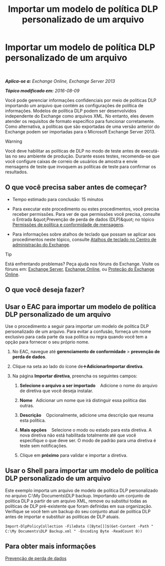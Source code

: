 ﻿---
title: 'Importar um modelo de política DLP personalizado de um arquivo'
TOCTitle: Importar um modelo de política DLP personalizado de um arquivo
ms:assetid: 83f49dbd-f9b1-498e-b548-1529c5e1ccdb
ms:mtpsurl: https://technet.microsoft.com/pt-br/library/JJ150531(v=EXCHG.150)
ms:contentKeyID: 50484746
ms.date: 05/22/2018
mtps_version: v=EXCHG.150
ms.translationtype: MT
---

# Importar um modelo de política DLP personalizado de um arquivo

 

_**Aplica-se a:** Exchange Online, Exchange Server 2013_

_**Tópico modificado em:** 2016-08-09_

Você pode gerenciar informações confidenciais por meio de políticas DLP importando um arquivo que contém as configurações de política de informações. Modelos de política DLP podem ser desenvolvidos independente do Exchange como arquivos XML. No entanto, eles devem atender os requisitos de formato específico para funcionar corretamente. Como alternativa, a políticas que são exportadas de uma versão anterior do Exchange podem ser importadas para o Microsoft Exchange Server 2013.


> [!WARNING]
> Você deve habilitar as políticas de DLP no modo de teste antes de executá-las no seu ambiente de produção. Durante esses testes, recomenda-se que você configure caixas de correio de usuários de amostra e envie mensagens de teste que invoquem as políticas de teste para confirmar os resultados.



## O que você precisa saber antes de começar?

  - Tempo estimado para conclusão: 15 minutos

  - Para executar este procedimento ou estes procedimentos, você precisa receber permissões. Para ver de que permissões você precisa, consulte o Entrada \&quot;Prevenção de perda de dados (DLP)\&quot; no tópico [Permissões de política e conformidade de mensagens](messaging-policy-and-compliance-permissions-exchange-2013-help.md).

  - Para informações sobre atalhos de teclado que possam se aplicar aos procedimentos neste tópico, consulte [Atalhos de teclado no Centro de administração do Exchange](keyboard-shortcuts-in-the-exchange-admin-center-exchange-online-protection-help.md).


> [!TIP]
> Está enfrentando problemas? Peça ajuda nos fóruns do Exchange. Visite os fóruns em: <A href="https://go.microsoft.com/fwlink/p/?linkid=60612">Exchange Server</A>, <A href="https://go.microsoft.com/fwlink/p/?linkid=267542">Exchange Online</A>, ou <A href="https://go.microsoft.com/fwlink/p/?linkid=285351">Proteção do Exchange Online</A>.



## O que você deseja fazer?

## Usar o EAC para importar um modelo de política DLP personalizado de um arquivo

Use o procedimento a seguir para importar um modelo de política DLP personalizado de um arquivo. Para evitar a confusão, forneça um nome exclusivo para cada parte da sua política ou regra quando você tem a opção para fornecer o seu próprio nome.

1.  No EAC, navegue até **gerenciamento de conformidade** \> **prevenção de perda de dados**.

2.  Clique na seta ao lado do ícone de![Ícone Adicionar](images/JJ218640.c1e75329-d6d7-4073-a27d-498590bbb558(EXCHG.150).gif "Ícone Adicionar")**AdicionarImportar diretiva**.

3.  Na página **Importar diretiva**, preencha os seguintes campos:
    
    1.  **Selecione o arquivo a ser importado**    Adicione o nome do arquivo de diretiva que você deseja instalar.
    
    2.  **Nome**   Adicionar um nome que irá distinguir essa política das outras.
    
    3.  **Descrição**    Opcionalmente, adicione uma descrição que resuma esta política.
    
    4.  **Mais opções**    Selecione o modo ou estado para esta diretiva. A nova diretiva não está habilitada totalmente até que você especifique o que deve ser. O modo de padrão para uma diretiva é teste sem notificações.
    
    5.  Clique em **próximo** para validar e importar a diretiva.

## Usar o Shell para importar um modelo de política DLP personalizado de um arquivo

Este exemplo importa um arquivo de modelo de política DLP personalizado no arquivo C:\\My Documents\\DLP backup. Importando um conjunto de política DLP a partir de um arquivo XML, remove ou substitui todas as políticas de DLP pré-existente que foram definidas em sua organização. Verifique se você tem um backup do seu conjunto atual de política DLP antes de importar e substituir as políticas de DLP atuais.

    Import-DlpPolicyCollection -FileData ([Byte[]]$(Get-Content -Path " C:\My Documents\DLP Backup.xml " -Encoding Byte -ReadCount 0))

## Para obter mais informações

[Prevenção de perda de dados](technical-overview-of-dlp-data-loss-prevention-in-exchange.md)

